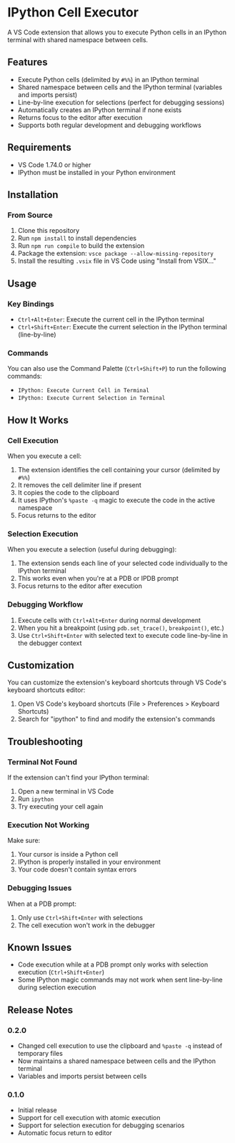 # IPython Cell Executor

A VS Code extension that allows you to execute Python cells in an IPython terminal with shared namespace between cells.

## Features

- Execute Python cells (delimited by `#%%`) in an IPython terminal
- Shared namespace between cells and the IPython terminal (variables and imports persist)
- Line-by-line execution for selections (perfect for debugging sessions)
- Automatically creates an IPython terminal if none exists
- Returns focus to the editor after execution
- Supports both regular development and debugging workflows

## Requirements

- VS Code 1.74.0 or higher
- IPython must be installed in your Python environment

## Installation

### From Source

1. Clone this repository
2. Run `npm install` to install dependencies
3. Run `npm run compile` to build the extension
4. Package the extension: `vsce package --allow-missing-repository`
5. Install the resulting `.vsix` file in VS Code using "Install from VSIX..."

## Usage

### Key Bindings

- `Ctrl+Alt+Enter`: Execute the current cell in the IPython terminal
- `Ctrl+Shift+Enter`: Execute the current selection in the IPython terminal (line-by-line)

### Commands

You can also use the Command Palette (`Ctrl+Shift+P`) to run the following commands:

- `IPython: Execute Current Cell in Terminal`
- `IPython: Execute Current Selection in Terminal`

## How It Works

### Cell Execution

When you execute a cell:

1. The extension identifies the cell containing your cursor (delimited by `#%%`)
2. It removes the cell delimiter line if present
3. It copies the code to the clipboard
4. It uses IPython's `%paste -q` magic to execute the code in the active namespace
5. Focus returns to the editor

### Selection Execution

When you execute a selection (useful during debugging):

1. The extension sends each line of your selected code individually to the IPython terminal
2. This works even when you're at a PDB or IPDB prompt
3. Focus returns to the editor after execution

### Debugging Workflow

1. Execute cells with `Ctrl+Alt+Enter` during normal development
2. When you hit a breakpoint (using `pdb.set_trace()`, `breakpoint()`, etc.)
3. Use `Ctrl+Shift+Enter` with selected text to execute code line-by-line in the debugger context

## Customization

You can customize the extension's keyboard shortcuts through VS Code's keyboard shortcuts editor:
1. Open VS Code's keyboard shortcuts (File > Preferences > Keyboard Shortcuts)
2. Search for "ipython" to find and modify the extension's commands

## Troubleshooting

### Terminal Not Found

If the extension can't find your IPython terminal:

1. Open a new terminal in VS Code
2. Run `ipython`
3. Try executing your cell again

### Execution Not Working

Make sure:

1. Your cursor is inside a Python cell
2. IPython is properly installed in your environment
3. Your code doesn't contain syntax errors

### Debugging Issues

When at a PDB prompt:
1. Only use `Ctrl+Shift+Enter` with selections
2. The cell execution won't work in the debugger

## Known Issues

- Code execution while at a PDB prompt only works with selection execution (`Ctrl+Shift+Enter`)
- Some IPython magic commands may not work when sent line-by-line during selection execution

## Release Notes

### 0.2.0

- Changed cell execution to use the clipboard and `%paste -q` instead of temporary files
- Now maintains a shared namespace between cells and the IPython terminal
- Variables and imports persist between cells

### 0.1.0

- Initial release
- Support for cell execution with atomic execution
- Support for selection execution for debugging scenarios
- Automatic focus return to editor

